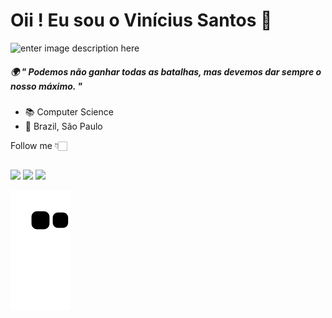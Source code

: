 # Oii ! Eu sou o Vinícius Santos 👾

![enter image description here](https://img.ibxk.com.br/2019/07/05/homem-aranha-05142830781241.jpg?w=328)


##### 🌍 " Podemos não ganhar todas as batalhas, mas devemos dar sempre o nosso máximo. " 

- 📚 Computer Science
- 📍 Brazil, São Paulo

Follow me 👇🏻

 ##
 
<div> 
  <a href="https://www.instagram.com/_santoosvini/" target="_blank"><img src="https://img.shields.io/badge/-Instagram-%23E4405F?style=for-the-badge&logo=instagram&logoColor=white" target="_blank"></a>
  <a href = "mailto: vinysantoos16@gmail.com"><img src="https://img.shields.io/badge/-Gmail-%23333?style=for-the-badge&logo=gmail&logoColor=white" target="_blank"></a>
  <a href="https://www.linkedin.com/in/vinícius-santos-1680b9208/" target="_blank"><img src="https://img.shields.io/badge/-LinkedIn-%230077B5?style=for-the-badge&logo=linkedin&logoColor=white" target="_blank"></a> 
 
  ![Snake animation](https://github.com/rafaballerini/rafaballerini/blob/output/github-contribution-grid-snake.svg)
 
</div>
